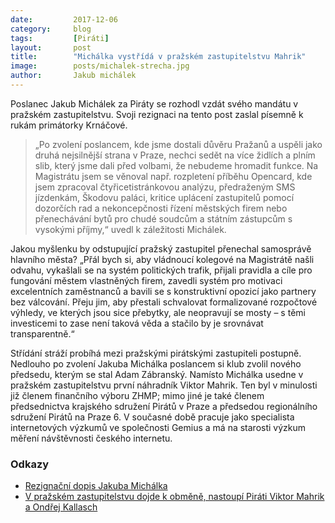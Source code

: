 ```yaml
---
date:         2017-12-06
category:     blog
tags:         [Piráti]
layout:       post
title:        "Michálka vystřídá v pražském zastupitelstvu Mahrik"
image:        posts/michalek-strecha.jpg
author:       Jakub michálek
---
```


Poslanec Jakub Michálek za Piráty se rozhodl vzdát svého mandátu v pražském zastupitelstvu. Svoji rezignaci na tento post zaslal písemně k rukám primátorky Krnáčové. 

> „Po zvolení poslancem, kde jsme dostali důvěru Pražanů a uspěli jako druhá nejsilnější strana v Praze, nechci sedět na více židlích a plním slib, který jsme dali před volbami, že nebudeme hromadit funkce. Na Magistrátu jsem se věnoval např. rozpletení příběhu Opencard, kde jsem zpracoval čtyřicetistránkovou analýzu, předraženým SMS jízdenkám, Škodovu paláci, kritice uplácení zastupitelů pomocí dozorčích rad a nekoncepčnosti řízení městských firem nebo přenechávání bytů pro chudé soudcům a státním zástupcům s vysokými příjmy,“ uvedl k záležitosti Michálek.

Jakou myšlenku by odstupující pražský zastupitel přenechal samosprávě hlavního města? „Přál bych si, aby vládnoucí kolegové na Magistrátě našli odvahu, vykašlali se na systém politických trafik, přijali pravidla a cíle pro fungování městem vlastněných firem, zavedli systém pro motivaci excelentních zaměstnanců a bavili se s konstruktivní opozicí jako partnery bez válcování. Přeju jim, aby přestali schvalovat formalizované rozpočtové výhledy, ve kterých jsou sice přebytky, ale neopravují se mosty – s těmi investicemi to zase není taková věda a stačilo by je srovnávat transparentně.“

Střídání stráží probíhá mezi pražskými pirátskými zastupiteli postupně. Nedlouho po zvolení Jakuba Michálka poslancem si klub zvolil nového předsedu, kterým se stal Adam Zábranský. 
Namísto Michálka usedne v pražském zastupitelstvu první náhradník Viktor Mahrik. Ten byl v minulosti již členem finančního výboru ZHMP; mimo jiné je také členem předsednictva krajského sdružení Pirátů v Praze a předsedou regionálního sdružení Pirátů na Praze 6. V současné době pracuje jako specialista internetových výzkumů ve společnosti Gemius a má na starosti výzkum měření návštěvnosti českého internetu.

### Odkazy 

* [Rezignační dopis Jakuba Michálka](https://a.pirati.cz/praha/img/posts/rezignacni-dopis.jpg)
* [V pražském zastupitelstvu dojde k obměně, nastoupí Piráti Viktor Mahrik a Ondřej Kallasch](https://praha.pirati.cz/obmena-v-klubu-nastoupi-mahrik-kallasch.html)
